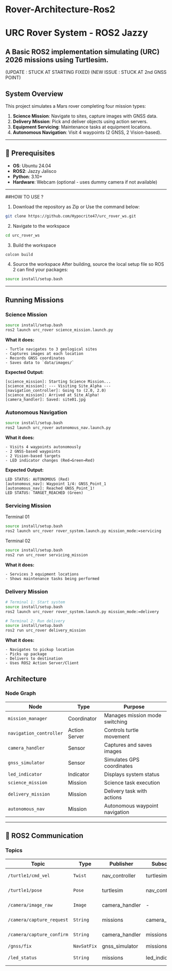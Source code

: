 # Rover-Architecture-Ros2

# URC Rover System - ROS2 Jazzy

A Basic ROS2 implementation simulating (URC) 2026 missions using Turtlesim.
---
(UPDATE : STUCK AT STARTING FIXED)
(NEW ISSUE : STUCK AT 2nd GNSS POINT)

## System Overview

This project simulates a Mars rover completing four mission types:
1. **Science Mission**: Navigate to sites, capture images with GNSS data.
2. **Delivery Mission**: Pick and deliver objects using action servers.
3. **Equipment Servicing**: Maintenance tasks at equipment locations.
4. **Autonomous Navigation**: Visit 4 waypoints (2 GNSS, 2 Vision-based).

---

## 🔧 Prerequisites

- **OS**: Ubuntu 24.04
- **ROS2**: Jazzy Jalisco
- **Python**: 3.10+
- **Hardware**: Webcam (optional - uses dummy camera if not available)

---
##HOW TO USE ?

1. Download the repository as Zip or  Use the command below:
```bash
git clone https://github.com/Hypocrite47/urc_rover_ws.git
```

2. Navigate to the workspace
```bash
cd urc_rover_ws
```
3. Build the workspace
```bash
colcon build
```
4. Source the workspace
After building, source the local setup file so ROS 2 can find your packages:

```bash
source install/setup.bash
```
---

## Running Missions

### Science Mission

```bash
source install/setup.bash
ros2 launch urc_rover science_mission.launch.py
```

**What it does:**
```
- Turtle navigates to 3 geological sites
- Captures images at each location
- Records GNSS coordinates
- Saves data to `data/images/`
```
**Expected Output:**
```
[science_mission]: Starting Science Mission...
[science_mission]: --- Visiting Site_Alpha ---
[navigation_controller]: Going to (2.0, 2.0)
[science_mission]: Arrived at Site_Alpha!
[camera_handler]: Saved: site01.jpg
```

### Autonomous Navigation
```bash
source install/setup.bash
ros2 launch urc_rover autonomous_nav.launch.py
```

**What it does:**
```
- Visits 4 waypoints autonomously
- 2 GNSS-based waypoints
- 2 Vision-based targets
- LED indicator changes (Red→Green→Red)
```

**Expected Output:**
```
LED STATUS: AUTONOMOUS (Red)
[autonomous_nav]: Waypoint 1/4: GNSS_Point_1
[autonomous_nav]: Reached GNSS_Point_1!
LED STATUS: TARGET_REACHED (Green)
```

### Servicing Mission
Terminal 01
```bash
source install/setup.bash
ros2 launch urc_rover rover_system.launch.py mission_mode:=servicing
```
Terminal 02
```bash
source install/setup.bash
ros2 run urc_rover servicing_mission
```

**What it does:**
```
- Services 3 equipment locations
- Shows maintenance tasks being performed
```


### Delivery Mission
```bash
# Terminal 1: Start system
source install/setup.bash
ros2 launch urc_rover rover_system.launch.py mission_mode:=delivery

# Terminal 2: Run delivery
source install/setup.bash
ros2 run urc_rover delivery_mission
```

**What it does:**
```
- Navigates to pickup location
- Picks up package
- Delivers to destination
- Uses ROS2 Action Server/Client
```

## Architecture


### Node Graph

|        Node             |     Type      |           Purpose               |
|-------------------------|---------------|---------------------------------|
| `mission_manager`       | Coordinator   |  Manages mission mode switching |
| `navigation_controller` | Action Server | Controls turtle movement        |
| `camera_handler`        | Sensor        | Captures and saves images       |
| `gnss_simulator`        | Sensor        | Simulates GPS coordinates       |
| `led_indicator`         | Indicator     | Displays system status          | 
| `science_mission`       | Mission       | Science task execution          |
| `delivery_mission`      | Mission       | Delivery task with actions      |
| `autonomous_nav`        | Mission       | Autonomous waypoint navigation  |

-----------------------------------------------------------------------------

## 📡 ROS2 Communication

### Topics
|         Topic             |     Type    |    Publisher   |    Subscriber  |     Purpose       |
|---------------------------|-------------|----------------|----------------|-------------------|
| `/turtle1/cmd_vel`        | `Twist`     | nav_controller | turtlesim      | Move turtle       |      
| `/turtle1/pose`           | `Pose`      | turtlesim      | nav_controller | Position feedback |
| `/camera/image_raw`       | `Image`     | camera_handler | -              | Camera feed       |
| `/camera/capture_request` | `String`    | missions       | camera_handler | Request image     |
| `/camera/capture_confirm` | `String`    | camera_handler | missions       | Confirm capture   |
| `/gnss/fix`               | `NavSatFix` | gnss_simulator | missions       | GPS data          |
| `/led_status`             | `String`    | missions       | led_indicator  | LED commands      |
